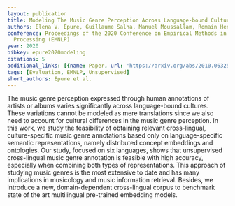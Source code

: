 ```yaml
---
layout: publication
title: Modeling The Music Genre Perception Across Language-bound Cultures
authors: Elena V. Epure, Guillaume Salha, Manuel Moussallam, Romain Hennequin
conference: Proceedings of the 2020 Conference on Empirical Methods in Natural Language
  Processing (EMNLP)
year: 2020
bibkey: epure2020modeling
citations: 5
additional_links: [{name: Paper, url: 'https://arxiv.org/abs/2010.06325'}]
tags: [Evaluation, EMNLP, Unsupervised]
short_authors: Epure et al.
---
```

The music genre perception expressed through human annotations of artists or
albums varies significantly across language-bound cultures. These variations
cannot be modeled as mere translations since we also need to account for
cultural differences in the music genre perception. In this work, we study the
feasibility of obtaining relevant cross-lingual, culture-specific music genre
annotations based only on language-specific semantic representations, namely
distributed concept embeddings and ontologies. Our study, focused on six
languages, shows that unsupervised cross-lingual music genre annotation is
feasible with high accuracy, especially when combining both types of
representations. This approach of studying music genres is the most extensive
to date and has many implications in musicology and music information
retrieval. Besides, we introduce a new, domain-dependent cross-lingual corpus
to benchmark state of the art multilingual pre-trained embedding models.